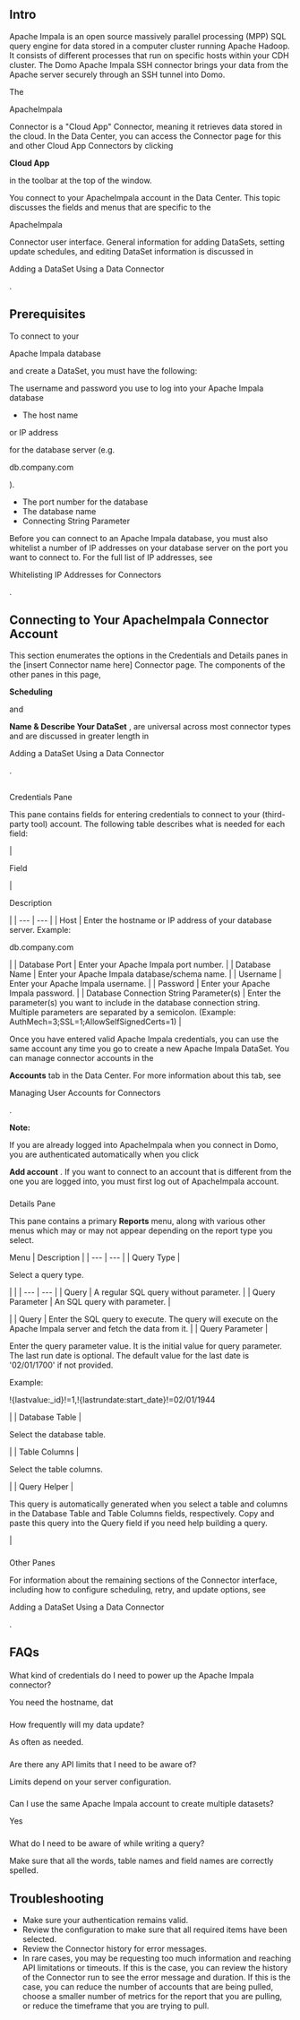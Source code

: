 

Intro
-------


 Apache Impala is an open source massively parallel processing (MPP) SQL query engine for data stored in a computer cluster running Apache Hadoop. It consists of different processes that run on specific hosts within your CDH cluster. The Domo Apache Impala SSH connector brings your data from the Apache server securely through an SSH tunnel into Domo.

The

ApacheImpala

Connector is a "Cloud App" Connector, meaning it retrieves data stored in the cloud. In the Data Center, you can access the Connector page for this and other Cloud App Connectors by clicking


**Cloud App**


 in the toolbar at the top of the window.


 You connect to your ApacheImpala account in the Data Center. This topic discusses the fields and menus that are specific to the

ApacheImpala

Connector user interface. General information for adding DataSets, setting update schedules, and editing DataSet information is discussed in

Adding a DataSet Using a Data Connector

.


 Prerequisites
---------------

To connect to your

Apache Impala database

and create a DataSet, you must have the following:

 The username and password you use to log into your Apache Impala database
* The host name

or IP address

for the database server (e.g.

db.company.com

).
* The port number for the database
* The database name
* Connecting String Parameter


 Before you can connect to an Apache Impala database, you must also whitelist a number of IP addresses on your database server on the port you want to connect to. For the full list of IP addresses, see


 Whitelisting IP Addresses for Connectors


 .

Connecting to Your ApacheImpala Connector Account
---------------------------------------------------

This section enumerates the options in the Credentials and Details panes in the [insert Connector name here] Connector page. The components of the other panes in this page,


**Scheduling**


 and


**Name & Describe Your DataSet**
 , are universal across most connector types and are discussed in greater length in

Adding a DataSet Using a Data Connector

.

##
 Credentials Pane


 This pane contains fields for entering credentials to connect to your (third-party tool) account. The following table describes what is needed for each field:


|

Field

|

Description

|
| --- | --- |
|
 Host
  |
 Enter the hostname or IP address of your database server. Example:

db.company.com

|
|
 Database Port
  |
 Enter your Apache Impala port number.
  |
|
 Database Name
  |
 Enter your Apache Impala database/schema name.
  |
|
 Username
  |
 Enter your Apache Impala username.
  |
|
 Password
  |
 Enter your Apache Impala password.
  |
|
 Database Connection String Parameter(s)
  |
 Enter the parameter(s) you want to include in the database connection string. Multiple parameters are separated by a semicolon. (Example: AuthMech=3;SSL=1;AllowSelfSignedCerts=1)
  |


 Once you have entered valid Apache Impala credentials, you can use the same account any time you go to create a new Apache Impala DataSet. You can manage connector accounts in the


**Accounts**
 tab in the Data Center. For more information about this tab, see

Managing User Accounts for Connectors

.


**Note:**


 If you are already logged into ApacheImpala when you connect in Domo, you are authenticated automatically when you click


**Add account**
 . If you want to connect to an account that is different from the one you are logged into, you must first log out of ApacheImpala account.


###
 Details Pane

This pane contains a primary
 **Reports**
 menu, along with various other menus which may or may not appear depending on the report type you select.


 Menu
  |
 Description
  |
| --- | --- |
|
 Query Type
  |

Select a query type.

  |  |
| --- | --- |
|
 Query
  |
 A regular SQL query without parameter.
  |
|
 Query Parameter
  |
 An SQL query with parameter.
  |

|
|
 Query
  |
 Enter the SQL query to execute. The query will execute on the Apache Impala server and fetch the data from it.
  |
|
 Query Parameter
  |

Enter the query parameter value. It is the initial value for query parameter. The last run date is optional. The default value for the last date is '02/01/1700' if not provided.


 Example:

!{lastvalue:\_id}!=1,!{lastrundate:start\_date}!=02/01/1944


 |
|
 Database Table
  |

Select the database table.

|
|
 Table Columns
  |

Select the table columns.

|
|
 Query Helper
  |

This query is automatically generated when you select a table and columns in the Database Table and Table Columns fields, respectively. Copy and paste this query into the Query field if you need help building a query.

|


###
 Other Panes

For information about the remaining sections of the Connector interface, including how to configure scheduling, retry, and update options, see

Adding a DataSet Using a Data Connector

.


 FAQs
------


####
 What kind of credentials do I need to power up the Apache Impala connector?

You need the hostname, dat

###
 How frequently will my data update?

As often as needed.

###
 Are there any API limits that I need to be aware of?

Limits depend on your server configuration.

###
 Can I use the same Apache Impala account to create multiple datasets?

Yes

###
 What do I need to be aware of while writing a query?

Make sure that all the words, table names and field names are correctly spelled.


 Troubleshooting
-----------------


* Make sure your authentication remains valid.
* Review the configuration to make sure that all required items have been selected.
* Review the Connector history for error messages.
* In rare cases, you may be requesting too much information and reaching API limitations or timeouts. If this is the case, you can review the history of the Connector run to see the error message and duration. If this is the case, you can reduce the number of accounts that are being pulled, choose a smaller number of metrics for the report that you are pulling, or reduce the timeframe that you are trying to pull.


